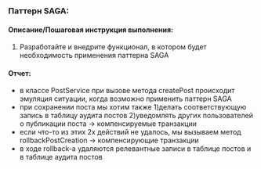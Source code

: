 ### Паттерн SAGA:

#### Описание/Пошаговая инструкция выполнения:

1. Разработайте и внедрите функционал, в котором будет необходимость применения паттерна SAGA

#### Отчет:

- в классе PostService при вызове метода createPost происходит эмуляция ситуации, когда возможно применить паттерн SAGA
- при сохранении поста мы хотим также 1)делать соответствующую запись в таблицу аудита постов 2)уведомлять других пользователей о публикации поста -> компенсируемые транзакции
- если что-то из этих 2х действий не удалось, мы вызываем метод rollbackPostCreation -> компенсирующие транзакции
- в ходе rollback-а удаляются релевантные записи в таблице постов и в таблице аудита постов